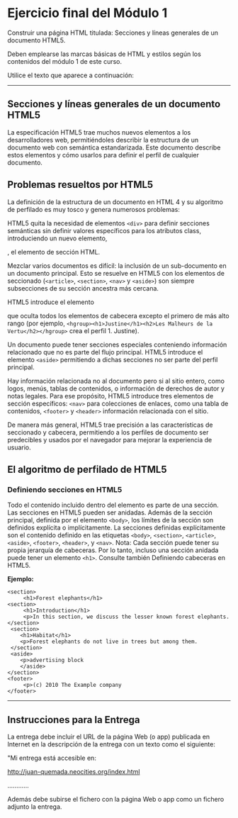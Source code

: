 # Ejercicio final del Módulo 1
Construir una página HTML titulada: Secciones y líneas generales de un documento HTML5.

Deben emplearse las marcas básicas de HTML y estilos según los contenidos del módulo 1 de este curso.

Utilice el texto que aparece a continuación:

------------------------------------------------------------

## Secciones y líneas generales de un documento HTML5

La especificación HTML5 trae muchos nuevos elementos a los desarrolladores web, permitiéndoles describir la estructura de un documento web con semántica estandarizada. Este documento describe estos elementos y cómo usarlos para definir el perfil de cualquier documento.

## Problemas resueltos por HTML5

La definición de la estructura de un documento en HTML 4 y su algoritmo de perfilado es muy tosco y genera numerosos problemas:

HTML5 quita la necesidad de elementos ```<div>``` para definir secciones semánticas sin definir valores específicos para los atributos class, introduciendo un nuevo elemento, <section>, el elemento de sección HTML.

Mezclar varios documentos es difícil: la inclusión de un sub-documento en un documento principal. Esto se resuelve en HTML5 con los elementos de seccionado (```<article>```, ```<section>```, ```<nav>``` y ```<aside>```) son siempre subsecciones de su sección ancestra más cercana.
    
HTML5 introduce el elemento <hgroup> que oculta todos los elementos de cabecera excepto el primero de más alto rango (por ejemplo, ```<hgroup><h1>Justine</h1><h2>Les Malheurs de la Vertu</h2></hgroup>``` crea el perfil 1. Justine).
    
Un documento puede tener secciones especiales conteniendo información relacionado que no es parte del flujo principal. HTML5 introduce el elemento ```<aside>``` permitiendo a dichas secciones no ser parte del perfil principal.

Hay información relacionada no al documento pero si al sitio entero, como logos, menús, tablas de contenidos, o información de derechos de autor y notas legales. Para ese propósito, HTML5 introduce tres elementos de sección específicos: ```<nav>``` para colecciones de enlaces, como una tabla de contenidos, ```<footer>``` y ```<header>``` información relacionada con el sitio.

De manera más general, HTML5 trae precisión a las características de seccionado y cabecera, permitiendo a los perfiles de documento ser predecibles y usados por el navegador para mejorar la experiencia de usuario.

## El algoritmo de perfilado de HTML5

### Definiendo secciones en HTML5

Todo el contenido incluido dentro del elemento <body> es parte de una sección. Las secciones en HTML5 pueden ser anidadas. Además de la sección principal, definida por el elemento ```<body>```, los límites de la sección son definidos explícita o implícitamente. La secciones definidas explícitamente son el contenido definido en las etiquetas ```<body>```, ```<section>```, ```<article>```, ```<aside>```, ```<footer>```, ```<header>```, y ```<nav>```. Nota: Cada sección puede tener su propia jerarquía de cabeceras. Por lo tanto, incluso una sección anidada puede tener un elemento ```<h1>```. Consulte también Definiendo cabeceras en HTML5.

**Ejemplo:**
```
<section>
     <h1>Forest elephants</h1>
<section>
     <h1>Introduction</h1>
     <p>In this section, we discuss the lesser known forest elephants.
</section>
 <section>
    <h1>Habitat</h1>
    <p>Forest elephants do not live in trees but among them.
 </section>
 <aside>
    <p>advertising block
    </aside>
</section>
<footer>
     <p>(c) 2010 The Example company
</footer>
 ```
------------------------------------------------------------
 ## Instrucciones para la Entrega
 La entrega debe incluir el URL de la página Web (o app) publicada en Internet en la descripción de la entrega con un texto como el siguiente:

"Mi entrega está accesible en:

http://juan-quemada.neocities.org/index.html

............

Además debe subirse el fichero con la página Web o app como un fichero adjunto la entrega.
